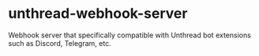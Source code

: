 # unthread-webhook-server
Webhook server that specifically compatible with Unthread bot extensions such as Discord, Telegram, etc.
